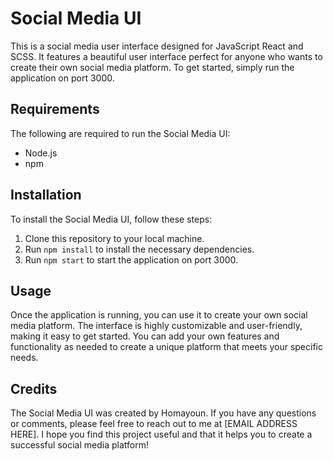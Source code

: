 # Social Media UI

This is a social media user interface designed for JavaScript React and SCSS. It features a beautiful user interface perfect for anyone who wants to create their own social media platform. To get started, simply run the application on port 3000.

## Requirements

The following are required to run the Social Media UI:

- Node.js
- npm

## Installation

To install the Social Media UI, follow these steps:

1. Clone this repository to your local machine.
2. Run `npm install` to install the necessary dependencies.
3. Run `npm start` to start the application on port 3000.

## Usage

Once the application is running, you can use it to create your own social media platform. The interface is highly customizable and user-friendly, making it easy to get started. You can add your own features and functionality as needed to create a unique platform that meets your specific needs.

## Credits

The Social Media UI was created by Homayoun. If you have any questions or comments, please feel free to reach out to me at [EMAIL ADDRESS HERE]. I hope you find this project useful and that it helps you to create a successful social media platform!
